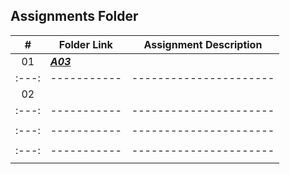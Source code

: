 ##  Assignments Folder

|   #   | Folder Link                                                                                                                                | Assignment Description |
| :---: | ------------------------------------------------------------------------------------------------------------------------------------------ | ---------------------- |
|  01   | ***<a href="*https://github.com/2yep/2143-OOP-Moreno/blob/fbd736a0bb6184fada754e0baf33695e86426f98/Assignments/AO3/README.md**">A03</a>*** |                        |
| :---: | -----------                                                                                                                                | ---------------------- |
|  02   |                                                                                                                                            |                        |
| :---: | -----------                                                                                                                                | ---------------------- |
|       |                                                                                                                                            |                        |
| :---: | -----------                                                                                                                                | ---------------------- |
|       |                                                                                                                                            |                        |
| :---: | -----------                                                                                                                                | ---------------------- |
|       |                                                                                                                                            |                        |